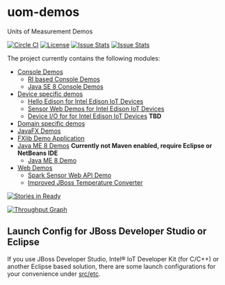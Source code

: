 uom-demos
=========

Units of Measurement Demos

[![Circle CI](https://circleci.com/gh/unitsofmeasurement/uom-demos.svg?style=svg)](https://circleci.com/gh/unitsofmeasurement/uom-demos) 
[![License](http://img.shields.io/badge/license-BSD3-blue.svg)](http://opensource.org/licenses/BSD-3-Clause)
[![Issue Stats](http://issuestats.com/github/unitsofmeasurement/uom-demos/badge/pr?style=flat)](http://issuestats.com/github/unitsofmeasurement/uom-demos)
[![Issue Stats](http://issuestats.com/github/unitsofmeasurement/uom-demos/badge/issue?style=flat)](http://issuestats.com/github/unitsofmeasurement/uom-demos)

The project currently contains the following modules:

- [Console Demos](console)
  - [RI based Console Demos](console/ri)
  - [Java SE 8 Console Demos](console/se)
- [Device specific demos](device)
  - [Hello Edison for Intel Edison IoT Devices](device/edison/hello)
  - [Sensor Web Demos for Intel Edison IoT Devices](device/edison/sensorweb)
  - [Device I/O for for Intel Edison IoT Devices](device/edison/dio) **TBD**
- [Domain specific demos](domain)
- [JavaFX Demos](javafx)
 - [FXlib Demo Application](javafx/fxlib)
- [Java ME 8 Demos](javame) **Currently not Maven enabled, require Eclipse or NetBeans IDE**
  - [Java ME 8 Demo](javame/medemo)
- [Web Demos](web)
  - [Spark Sensor Web API Demo](web/sparkdemo)
  - [Improved JBoss Temperature Converter](web/temperature-converter)


[![Stories in Ready](https://badge.waffle.io/unitsofmeasurement/uom-demos.png?label=ready&title=Ready)](https://waffle.io/unitsofmeasurement/uom-demos)

[![Throughput Graph](https://graphs.waffle.io/unitsofmeasurement/uom-demos/throughput.svg)](https://waffle.io/unitsofmeasurement/uom-demos/metrics)

Launch Config for JBoss Developer Studio or Eclipse
-------------------------------------
If you use JBoss Developer Studio, Intel® IoT Developer Kit (for C/C++) or another Eclipse based solution, there are some launch configurations for your convenience under [src/etc](src/etc/).